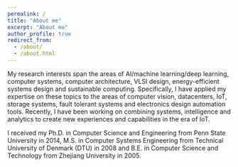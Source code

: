 ```yaml
---
permalink: /
title: "About me"
excerpt: "About me"
author_profile: true
redirect_from: 
  - /about/
  - /about.html
---
```


My research interests span the areas of AI/machine learning/deep learning, computer systems, computer architecture, VLSI design, energy-efficient systems design and sustainable computing. Specifically, I have applied my expertise on these topics to the areas of computer vision, datacenters, IoT, storage systems, fault tolerant systems and electronics design automation tools. Recently, I have been working on combining systems, intelligence and analytics to create new experiences and capabilities in the era of IoT.

I received my Ph.D. in Computer Science and Engineering from Penn State University in 2014, M.S. in Computer Systems Engineering from Technical University of Denmark (DTU) in 2008 and B.E. in Computer Science and Technology from Zhejiang University in 2005.
